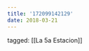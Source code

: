 ```yaml
---
title: '172099142129'
date: 2018-03-21
---
```

tagged: [[La 5a Estacion]]
<iframe frameborder="0" height="1" id="ga_target" scrolling="no" style="background-color:transparent; overflow:hidden; position:absolute; top:0; left:0; z-index:9999;" width="1"></iframe>